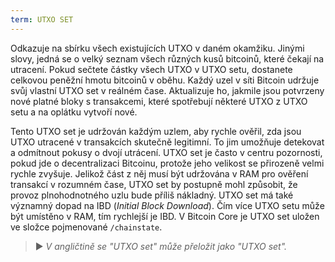 ```yaml
---
term: UTXO SET
---
```


Odkazuje na sbírku všech existujících UTXO v daném okamžiku. Jinými slovy, jedná se o velký seznam všech různých kusů bitcoinů, které čekají na utracení. Pokud sečtete částky všech UTXO v UTXO setu, dostanete celkovou peněžní hmotu bitcoinů v oběhu. Každý uzel v síti Bitcoin udržuje svůj vlastní UTXO set v reálném čase. Aktualizuje ho, jakmile jsou potvrzeny nové platné bloky s transakcemi, které spotřebují některé UTXO z UTXO setu a na oplátku vytvoří nové.

Tento UTXO set je udržován každým uzlem, aby rychle ověřil, zda jsou UTXO utracené v transakcích skutečně legitimní. To jim umožňuje detekovat a odmítnout pokusy o dvojí utrácení. UTXO set je často v centru pozornosti, pokud jde o decentralizaci Bitcoinu, protože jeho velikost se přirozeně velmi rychle zvyšuje. Jelikož část z něj musí být udržována v RAM pro ověření transakcí v rozumném čase, UTXO set by postupně mohl způsobit, že provoz plnohodnotného uzlu bude příliš nákladný. UTXO set má také významný dopad na IBD (*Initial Block Download*). Čím více UTXO setu může být umístěno v RAM, tím rychlejší je IBD. V Bitcoin Core je UTXO set uložen ve složce pojmenované `/chainstate`.

> ► *V angličtině se "UTXO set" může přeložit jako "UTXO set".*